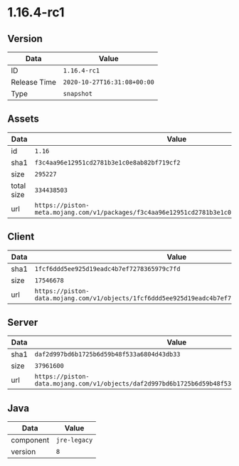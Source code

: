 # 1.16.4-rc1

## Version

|**Data**        | **Value**                 |
|----------------|-------------------------|
| ID   | ```1.16.4-rc1```   |
| Release Time   | ```2020-10-27T16:31:08+00:00```   |
| Type   | ```snapshot```   |

## Assets

|**Data**        | **Value**                 |
|----------------|-------------------------|
| id   | ```1.16```   |
| sha1   | ```f3c4aa96e12951cd2781b3e1c0e8ab82bf719cf2```   |
| size   | ```295227```   |
| total size  | ```334438503```  |
| url       | ```https://piston-meta.mojang.com/v1/packages/f3c4aa96e12951cd2781b3e1c0e8ab82bf719cf2/1.16.json``` |

## Client

|**Data**        | **Value**                 |
|----------------|-------------------------|
| sha1   | ```1fcf6ddd5ee925d19eadc4b7ef7278365979c7fd```   |
| size   | ```17546678```   |
| url       | ```https://piston-data.mojang.com/v1/objects/1fcf6ddd5ee925d19eadc4b7ef7278365979c7fd/client.jar``` |

## Server

|**Data**        | **Value**                 |
|----------------|-------------------------|
| sha1   | ```daf2d997bd6b1725b6d59b48f533a6804d43db33```   |
| size   | ```37961600```   |
| url       | ```https://piston-data.mojang.com/v1/objects/daf2d997bd6b1725b6d59b48f533a6804d43db33/server.jar``` |

## Java

|**Data**        | **Value**                 |
|----------------|-------------------------|
| component   | ```jre-legacy```   |
| version   | ```8```   |